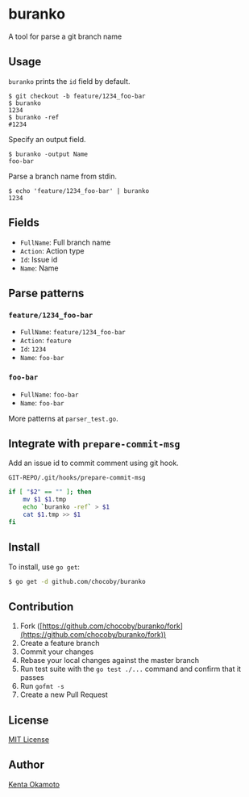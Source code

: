 # buranko

A tool for parse a git branch name

## Usage

`buranko` prints the `id` field by default.

```
$ git checkout -b feature/1234_foo-bar
$ buranko
1234
$ buranko -ref
#1234
```

Specify an output field.

```
$ buranko -output Name
foo-bar
```

Parse a branch name from stdin.

```
$ echo 'feature/1234_foo-bar' | buranko
1234
```

## Fields

* `FullName`: Full branch name
* `Action`: Action type
* `Id`: Issue id
* `Name`: Name

## Parse patterns

### `feature/1234_foo-bar`

* `FullName`: `feature/1234_foo-bar`
* `Action`: `feature`
* `Id`: `1234`
* `Name`: `foo-bar`

### `foo-bar`

* `FullName`: `foo-bar`
* `Name`: `foo-bar`

More patterns at `parser_test.go`.

## Integrate with `prepare-commit-msg`

Add an issue id to commit comment using git hook.

`GIT-REPO/.git/hooks/prepare-commit-msg`

```sh
if [ "$2" == "" ]; then
    mv $1 $1.tmp
    echo `buranko -ref` > $1
    cat $1.tmp >> $1
fi
```

## Install

To install, use `go get`:

```bash
$ go get -d github.com/chocoby/buranko
```

## Contribution

1. Fork ([https://github.com/chocoby/buranko/fork](https://github.com/chocoby/buranko/fork))
1. Create a feature branch
1. Commit your changes
1. Rebase your local changes against the master branch
1. Run test suite with the `go test ./...` command and confirm that it passes
1. Run `gofmt -s`
1. Create a new Pull Request

## License

[MIT License](http://chocoby.mit-license.org)

## Author

[Kenta Okamoto](https://github.com/chocoby)
